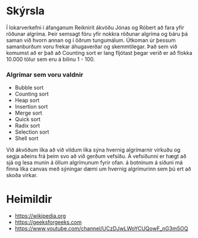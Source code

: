 # Skýrsla
Í lokarverkefni í áfanganum Reiknirit ákvöðu Jónas og Róbert að fara yfir röðunar algríma. Þeir semsagt fóru yfir nokkra röðunar algríma og báru þá saman við hvorn annan og í öðrum tungumálum. Útkoman úr þessum samanburðum voru frekar áhugaverðar og skemmtilegar. Það sem við komumst að er það að Counting sort er lang fljótast þegar verið er að flokka 10.000 tölur sem eru á bilinu 1 - 100.

### Algrímar sem voru valdnir
* Bubble sort
* Counting sort
* Heap sort
* Insertion sort
* Merge sort
* Quick sort
* Radix sort
* Selection sort
* Shell sort

Við ákvöðum líka að við vildum líka sýna hvernig algrímarnir virkuðu og segja aðeins frá þeim svo að við gerðum vefsíðu. Á vefsíðunni er hægt að sjá og lesa munin á öllum algrímunum fyrir ofan. á botninum á síðuni má finna líka canvas með sýningar dæmi um hvernig algrímurinn sem þú ert að skoða virkar.


# Heimildir
* https://wikipedia.org
* https://geeksforgeeks.com
* https://www.youtube.com/channel/UCzDJwLWoYCUQowF_nG3m5OQ
